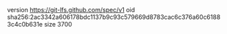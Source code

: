 version https://git-lfs.github.com/spec/v1
oid sha256:2ac3342a606178bdc1137b9c93c579669d8783cac6c376a60c61883c4c0b631e
size 3700
